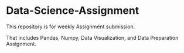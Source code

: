 # Data-Science-Assignment
This repository is for weekly Assignment submission.

That includes Pandas, Numpy, Data Visualization, and Data Preparation Assignment. 
